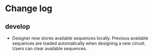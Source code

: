 # Change log

## develop

* Designer now stores available sequences locally. Previous available sequences are loaded automatically when designing a new circuit. Users can clear available sequences.